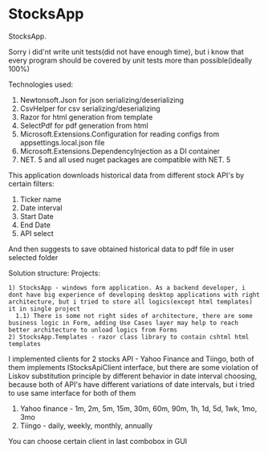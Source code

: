 # StocksApp
StocksApp. 

Sorry i did'nt write unit tests(did not have enough time), but i know that every program should be covered by unit tests more than possible(ideally 100%)

Technologies used:
1) Newtonsoft.Json for json serializing/deserializing
2) CsvHelper for csv serializing/deserializing
3) Razor for html generation from template
4) SelectPdf for pdf generation from html
5) Microsoft.Extensions.Configuration for reading configs from appsettings.local.json file
6) Microsoft.Extensions.DependencyInjection as a DI container
7) NET. 5 and all used nuget packages are compatible with NET. 5

This application downloads historical data from different stock API's by certain filters:
1) Ticker name
2) Date interval
3) Start Date
4) End Date
5) API select

And then suggests to save obtained historical data to pdf file in user selected folder

Solution structure:
  Projects:
    
    1) StocksApp - windows form application. As a backend developer, i dont have big experience of developing desktop applications with right architecture, but i tried to store all logics(except html templates) it in single project
      1.1) There is some not right sides of architecture, there are some business logic in Form, adding Use Cases layer may help to reach better architecture to unload logics from Forms
    2) StocksApp.Templates - razor class library to contain cshtml html templates

I implemented clients for 2 stocks API - Yahoo Finance and Tiingo, both of them implements IStocksApiClient interface, but there are some violation of Liskov substitution principle by different behavior in date interval choosing, because both of API's have different variations of date intervals, but i tried to use same interface for both of them

1) Yahoo finance - 1m, 2m, 5m, 15m, 30m, 60m, 90m, 1h, 1d, 5d, 1wk, 1mo, 3mo
2) Tiingo - daily, weekly, monthly, annually

You can choose certain client in last combobox in GUI
